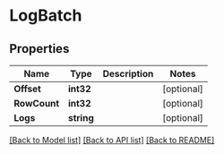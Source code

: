 # LogBatch

## Properties

Name | Type | Description | Notes
------------ | ------------- | ------------- | -------------
**Offset** | **int32** |  | [optional] 
**RowCount** | **int32** |  | [optional] 
**Logs** | **string** |  | [optional] 

[[Back to Model list]](../README.md#documentation-for-models) [[Back to API list]](../README.md#documentation-for-api-endpoints) [[Back to README]](../README.md)


